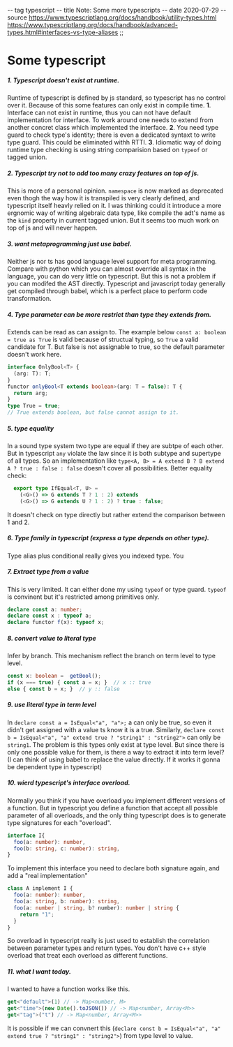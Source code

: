 -- tag typescript
-- title Note: Some more typescripts
-- date 2020-07-29
-- source https://www.typescriptlang.org/docs/handbook/utility-types.html
          https://www.typescriptlang.org/docs/handbook/advanced-types.html#interfaces-vs-type-aliases
;;
# Some typescript
##### 1. Typescript doesn't exist at runtime.
Runtime of typescript is defined by js standard, so typescript has no control over it. Because of this some features can only exist in compile time.
__1__. Interface can not exist in runtime, thus you can not have default implementation for interface. To work around one needs to extend from another concret class which implemented the interface.
__2__. You need type guard to check type's identity; there is even a dedicated syntaxt to write type guard. This could be eliminated withh RTTI.
__3__. Idiomatic way of doing runtime type checking is using string comparision based on `typeof` or tagged union.

##### 2. Typescript try not to add too many crazy features on top of js.
This is more of a personal opinion. `namespace` is now marked as deprecated even thogh the way how it is transpiled is very clearly defined, and typescript itself heavly relied on it. I was thinking could it introduce a more ergnomic way of writing algebraic data type, like compile the adt's name as the `kind` property in current tagged union. But it seems too much work on top of js and will never happen.

##### 3. want metaprogramming just use babel.
Neither js nor ts has good language level support for meta programming. Compare with python which you can almost override all syntax in the language, you can do very little on typescript. But this is not a problem if you can modifed the AST directly. Typescript and javascript today generally get compiled through babel, which is a perfect place to perform code transformation.

##### 4. Type parameter can be more restrict than type they extends from.
Extends can be read as can assign to. The example below `const a: boolean = true as True` is valid because of structual typing, so `True` a valid candidate for T. But false is not assignable to true, so the default parameter doesn't work here.
```typescript
interface OnlyBool<T> {
  (arg: T): T;
}
functor onlyBool<T extends boolean>(arg: T = false): T {
  return arg;
}
type True = true;
// True extends boolean, but false cannot assign to it.
```

##### 5. type equality
In a sound type system two type are equal if they are subtpe of each other. But in typescript `any` violate the law since it is both subtype and supertype of all types. So an implementation like `type<A, B> = A extend B ? B extend A ? true : false : false` doesn't cover all possibilities.
Better equality check:
```typescript
  export type IfEqual<T, U> =
    (<G>() => G extends T ? 1 : 2) extends
    (<G>() => G extends U ? 1 : 2) ? true : false;
```
It doesn't check on type directly but rather extend the comparison between 1 and 2.

##### 6. Type family in typescript (express a type depends on other type).
Type alias plus conditional really gives you indexed type. You

##### 7. Extract type from a value
This is very limited. It can either done my using `typeof` or type guard. `typeof` is convinent but it's restricted among primitives only.
```typescript
declare const a: number;
declare const x : typeof a;
declare functor f(x): typeof x;
```

##### 8. convert value to literal type
Infer by branch. This mechanism reflect the branch on term level to type level.
```typescript
const x: boolean =  getBool();
if (x === true) { const a = x; }  // x :: true
else { const b = x; }  // y :: false
```

##### 9. use literal type in term level
In `declare const a = IsEqual<"a", "a">;` a can only be true, so even it didn't get assigned with a value ts know it is a true. Similarly, `declare const b = IsEqual<"a", "a" extend true ? "string1" : "string2">` can only be `string1`.
The problem is this types only exist at type level. But since there is only one possible value for them, is there a way to extract it into term level? (I can think of using babel to replace the value directly. If it works it gonna be dependent type in typescript)

##### 10. wierd typescript's interface overload.
Normally you think if you have overload you implement different versions of a function. But in typescript you define a function that accept all possible parameter of all overloads, and the only thing typescript does is to generate type signatures for each "overload".
```typescript
interface I{
  foo(a: number): number,
  foo(b: string, c: number): string,
}
```
To implement this interface you need to declare both signature again, and add a "real implementation"
```typescript
class A implement I {
  foo(a: number): number,
  foo(a: string, b: number): string,
  foo(a: number | string, b? number): number | string {
    return "1";
  }
}
```
So overload in typescript really is just used to establish the correlation between parameter types and return types. You don't have c++ style overload that treat each overload as different functions.


##### 11. what I want today.
I wanted to have a function works like this.
```typescript
get<"default">(1) // -> Map<number, M>
get<"time">(new Date().toJSON()) // -> Map<number, Array<M>>
get<"tag">("t") // -> Map<number, Array<M>>
```
It is possible if we can convnert this (`declare const b = IsEqual<"a", "a" extend true ? "string1" : "string2">`) from type level to value.
